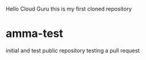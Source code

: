 Hello Cloud Guru this is my first cloned repository
# amma-test
initial and test public repository
testing a pull request
